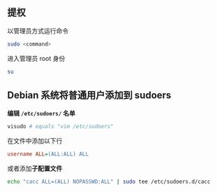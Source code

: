 ## 提权

以管理员方式运行命令

```bash
sudo <command>
```

进入管理员 root 身份

```bash
su
```

## Debian 系统将普通用户添加到 sudoers

**编辑 `/etc/sudoers/` 名单**

```bash
visudo # equals "vim /etc/sudoers"
```

在文件中添加以下行

```ini
username ALL=(ALL:ALL) ALL
```

或者添加**子配置文件**

```bash
echo "cacc ALL=(ALL) NOPASSWD:ALL" | sudo tee /etc/sudoers.d/cacc
```
